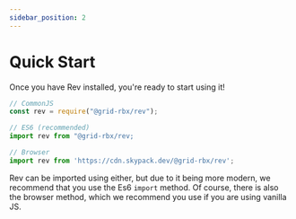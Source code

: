 ```yaml
---
sidebar_position: 2
---
```


# Quick Start

Once you have Rev installed, you're ready to start using it!

```javascript title="index.js"
// CommonJS
const rev = require("@grid-rbx/rev");

// ES6 (recommended)
import rev from "@grid-rbx/rev;

// Browser
import rev from 'https://cdn.skypack.dev/@grid-rbx/rev';
```

Rev can be imported using either, but due to it being more modern, we recommend that you use the Es6 `import` method. Of course, there is also the browser method, which we recommend you use if you are using vanilla JS.

